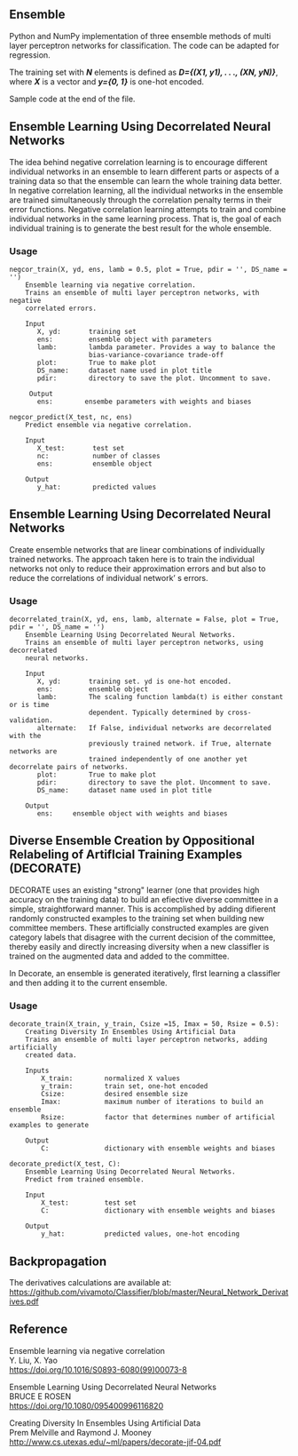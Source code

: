 ## Ensemble
Python and NumPy implementation of three ensemble methods of multi layer perceptron networks for classification. The code can be adapted for regression.

The training set with ***N*** elements is defined as ***D={(X1, y1), . . ., (XN, yN)}***, where ***X*** is a vector and ***y={0, 1}*** is one-hot encoded.

Sample code at the end of the file.

## Ensemble Learning Using Decorrelated Neural Networks  
The idea behind negative correlation learning is to encourage different individual networks in an ensemble to learn different parts or aspects of a training data so that the ensemble can learn the whole training data better. In negative correlation learning, all the individual networks in the ensemble are trained simultaneously through the correlation penalty terms in their error functions. Negative correlation learning attempts to train and combine individual networks in the same learning process. That is, the goal of each individual training is to generate the best result for the whole ensemble. 

### Usage
```
negcor_train(X, yd, ens, lamb = 0.5, plot = True, pdir = '', DS_name = '')
    Ensemble learning via negative correlation.
    Trains an ensemble of multi layer perceptron networks, with negative
    correlated errors.

    Input
       X, yd:       training set
       ens:         ensemble object with parameters
       lamb:        lambda parameter. Provides a way to balance the
                    bias-variance-covariance trade-off
       plot:        True to make plot
       DS_name:     dataset name used in plot title
       pdir:        directory to save the plot. Uncomment to save.

     Output
       ens:        ensembe parameters with weights and biases

negcor_predict(X_test, nc, ens)
    Predict ensemble via negative correlation.
     
    Input
       X_test:       test set
       nc:           number of classes
       ens:          ensemble object
    
    Output
       y_hat:        predicted values
```
## Ensemble Learning Using Decorrelated Neural Networks  
Create ensemble networks that are linear combinations of individually trained networks. The approach taken here is to train the individual networks not only to reduce their approximation errors and but also to reduce the correlations of individual network’ s errors.
### Usage
```
decorrelated_train(X, yd, ens, lamb, alternate = False, plot = True, pdir = '', DS_name = '')
    Ensemble Learning Using Decorrelated Neural Networks.
    Trains an ensemble of multi layer perceptron networks, using decorrelated
    neural networks.
    
    Input
       X, yd:       training set. yd is one-hot encoded.
       ens:         ensemble object
       lamb:        The scaling function lambda(t) is either constant or is time
                    dependent. Typically determined by cross-validation.
       alternate:   If False, individual networks are decorrelated with the
                    previously trained network. if True, alternate networks are
                    trained independently of one another yet decorrelate pairs of networks.
       plot:        True to make plot
       pdir:        directory to save the plot. Uncomment to save.
       DS_name:     dataset name used in plot title

    Output
       ens:     ensemble object with weights and biases
```

## Diverse Ensemble Creation by Oppositional Relabeling of Artiflcial Training Examples (DECORATE)
DECORATE uses an existing "strong" learner (one that provides high accuracy on the training data) to build an efiective diverse committee in a simple, straightforward manner. This is accomplished by adding difierent randomly constructed examples to the training set when building new committee members. These artiflcially constructed examples are given category labels that disagree with the current decision of the committee, thereby easily and directly increasing diversity when a new classifler is trained on the augmented data and added to the committee.

In Decorate, an ensemble is generated iteratively, flrst learning a classifler and then adding it to the current ensemble. 

### Usage
```
decorate_train(X_train, y_train, Csize =15, Imax = 50, Rsize = 0.5):
    Creating Diversity In Ensembles Using Artificial Data
    Trains an ensemble of multi layer perceptron networks, adding artificially
    created data.

    Inputs
        X_train:        normalized X values
        y_train:        train set, one-hot encoded
        Csize:          desired ensemble size
        Imax:           maximum number of iterations to build an ensemble
        Rsize:          factor that determines number of artificial examples to generate

    Output
        C:              dictionary with ensemble weights and biases

decorate_predict(X_test, C):
    Ensemble Learning Using Decorrelated Neural Networks.
    Predict from trained ensemble.
    
    Input
        X_test:         test set
        C:              dictionary with ensemble weights and biases
    
    Output
        y_hat:          predicted values, one-hot encoding        
```

## Backpropagation
The derivatives calculations are available at:  
https://github.com/vivamoto/Classifier/blob/master/Neural_Network_Derivatives.pdf
## Reference
Ensemble learning via negative correlation  
Y. Liu, X. Yao  
https://doi.org/10.1016/S0893-6080(99)00073-8

Ensemble Learning Using Decorrelated Neural Networks  
BRUCE E ROSEN  
https://doi.org/10.1080/095400996116820

Creating Diversity In Ensembles Using Artificial Data  
Prem Melville and Raymond J. Mooney  
http://www.cs.utexas.edu/~ml/papers/decorate-jif-04.pdf
